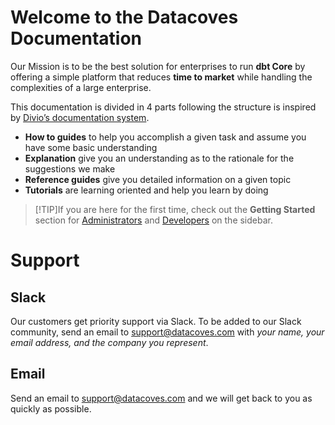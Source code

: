 # Welcome to the Datacoves Documentation

Our Mission is to be the best solution for enterprises to run  **dbt Core** by offering a simple platform that reduces **time to market** while handling the complexities of a large enterprise.

This documentation is divided in 4 parts following the structure is inspired by [Divio’s documentation system](https://documentation.divio.com/).

- **How to guides** to help you accomplish a given task and assume you have some basic understanding
- **Explanation** give you an understanding as to the rationale for the suggestions we make
- **Reference guides** give you detailed information on a given topic
- **Tutorials** are learning oriented and help you learn by doing

>[!TIP]If you are here for the first time, check out the **Getting Started** section for [Administrators](getting-started/Admin/) and [Developers](getting-started/developer/) on the sidebar.

# Support

## Slack

Our customers get priority support via Slack. To be added to our Slack community, send an email to support@datacoves.com with _your name, your email address, and the company you represent_.

## Email

Send an email to support@datacoves.com and we will get back to you as quickly as possible.
